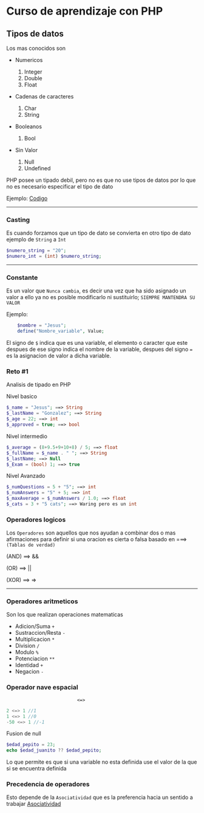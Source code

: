 # Curso de aprendizaje con PHP

## Tipos de datos
Los mas conocidos son
<ul>
    <li>Numericos</li>
    <ol>
        <li>Integer</li>
        <li>Double</li>
        <li>Float</li>
    </ol>
</ul>
<ul>
    <li>Cadenas de caracteres</li>
    <ol>
        <li>Char</li>
        <li>String</li>
    </ol>
</ul>
<ul>
    <li>Booleanos</li>
    <ol>
        <li>Bool</li>
    </ol>
</ul>
<ul>
    <li>Sin Valor</li>
    <ol>
        <li>Null</li>
        <li>Undefined</li>
    </ol>
</ul>

PHP posee un tipado debil, pero no es que no use tipos de datos por lo que no es necesario especificar el tipo de dato

Ejemplo:
[Codigo](/tipos_php.php)

---
### Casting
Es cuando forzamos que un tipo de dato se convierta en otro tipo de dato ejemplo de `String` a `Int`

```php
$numero_string = "20";
$numero_int = (int) $numero_string;
```
---
### Constante

Es un valor que `Nunca cambia`, es decir una vez que ha sido asignado un valor a ello ya no es posible modificarlo ni sustituirlo; `SIEMPRE MANTENDRA SU VALOR`

Ejemplo:

```php
    $nombre = "Jesus";
    define("Nombre_variable", Value;
```
El signo de `$` indica que es una variable, el elemento o caracter que este despues de ese signo indica el nombre de la variable, despues del signo `=` es la asignacion de valor a dicha variable.

### Reto #1
Analisis de tipado en PHP

Nivel basico
```php
$_name = "Jesus"; ==> String
$_lastName = "Gonzalez"; ==> String
$_age = 22; ==> int
$_approved = true; ==> bool

```
Nivel intermedio
```php
$_average = (8+9.5+9+10+8) / 5; ==> float
$_fullName = $_name . " "; ==> String
$_lastName; ==> Null
$_Exam = (bool) 1; ==> true
```
Nivel Avanzado
```php
$_numQuestions = 5 + "5"; ==> int
$_numAnswers = "5" + 5; ==> int
$_maxAverage = $_numAnswers / 1.0; ==> float
$_cats = 3 + "5 cats"; ==> Waring pero es un int
```
### Operadores logicos
Los `Operadores` son aquellos que nos ayudan a combinar dos o mas afirmaciones para definir si una oracion es cierta o falsa basado en ===> `(Tablas de verdad)`

(AND) ==> &&

(OR) ==> ||

(XOR) ==> =>

---
### Operadores aritmeticos

Son los que realizan operaciones matematicas

- Adicion/Suma `+`
- Sustraccion/Resta `-`
- Multiplicacion `*`
- Division `/`
- Modulo `%`
- Potenciacion `**`
- Identidad `+`
- Negacion `-`

### Operador nave espacial

                              <=>
```php
2 <=> 1 //1
1 <=> 1 //0
-50 <=> 1 //-1
```
Fusion de null
```php
$edad_pepito = 23;
echo $edad_juanito ?? $edad_pepito;
```
Lo que permite es que si una variable no esta definida use el valor de la que si se encuentra definida

### Precedencia de operadores
Esto depende de la `Asociatividad` que es la preferencia hacia un sentido a trabajar
[Asociatividad](https://www.php.net/manual/es/language.operators.precedence.php)